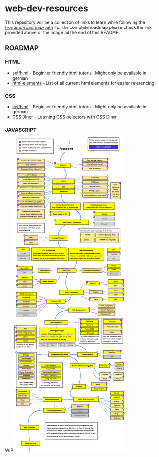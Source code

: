 # web-dev-resources
This repository will be a collection of links to learn while following the [frontend-roadmap-path](https://roadmap.sh/frontend)
For the complete roadmap please check the link provided above or the image ad the end of this README.

## ROADMAP
### HTML
* [selfhtml](https://wiki.selfhtml.org/wiki/HTML/Tutorials/Einstieg) - Beginner friendly html tutorial. Might only be available in german
* [html-elements](https://wiki.selfhtml.org/wiki/HTML/Elemente) - List of all current html elements for easier referencing
### CSS
* [selfhtml](https://wiki.selfhtml.org/wiki/CSS/Tutorials/Einstieg) - Beginner friendly html tutorial. Might only be available in german
* [CSS Diner](https://flukeout.github.io/) - Learning CSS-selectors with CSS Diner
### JAVASCRIPT
WIP
[![](./frontend.png)](https://roadmap.sh/frontend)
